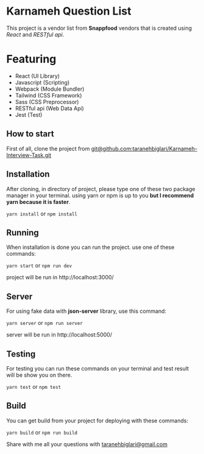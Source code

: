 # Karnameh Question List

This project is a vendor list from **Snappfood** vendors that is created using *React* and *RESTful api*.


# Featuring

- React (UI Library)
- Javascript (Scripting)
- Webpack (Module Bundler)
- Tailwind (CSS Framework)
- Sass (CSS Preprocessor)
- RESTful api (Web Data Api)
- Jest (Test)

## How to start

First of all, clone the project from [git@github.com:taranehbiglari/Karnameh-Interview-Task.git](First%20clone%20project%20from%20git@github.com:taranehbiglari/Karnameh-Interview-Task.git)

## Installation

After cloning, in directory of project, please type one of these two package manager in your terminal. using yarn or npm is up to you **but I recommend yarn because it is faster**.

`yarn install` 
or 
`npm install`

## Running

When installation is done you can run the project. use one of these commands:

`yarn start` or `npm run dev`

project will be run in http://localhost:3000/

## Server

For using fake data with **json-server** library, use this command:

`yarn server` or `npm run server`

server will be run in http://localhost:5000/

## Testing
For testing you can run these commands on your terminal and test result will be show you on there.

`yarn test` 
or 
`npm test`

## Build

You can get build from your project for deploying with these commands:

`yarn build`
 or 
 `npm run build`


Share with me all your questions with taranehbiglari@gmail.com
